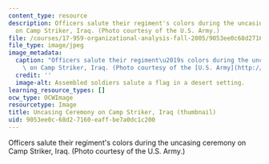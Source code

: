 ```yaml
---
content_type: resource
description: Officers salute their regiment's colors during the uncasing ceremony
  on Camp Striker, Iraq. (Photo courtesy of the U.S. Army.)
file: /courses/17-959-organizational-analysis-fall-2005/9053ee0c68d27160eaffbe7a0dc1c200_17-959f05-th.jpg
file_type: image/jpeg
image_metadata:
  caption: "Officers salute their regiment\u2019s colors during the uncasing ceremony\
    \ on Camp Striker, Iraq. (Photo courtesy of the [U.S. Army](http://www.army.mil/).)"
  credit: ''
  image-alt: Assembled soldiers salute a flag in a desert setting.
learning_resource_types: []
ocw_type: OCWImage
resourcetype: Image
title: Uncasing Ceremony on Camp Striker, Iraq (thumbnail)
uid: 9053ee0c-68d2-7160-eaff-be7a0dc1c200
---
```

Officers salute their regiment's colors during the uncasing ceremony on Camp Striker, Iraq. (Photo courtesy of the U.S. Army.)

